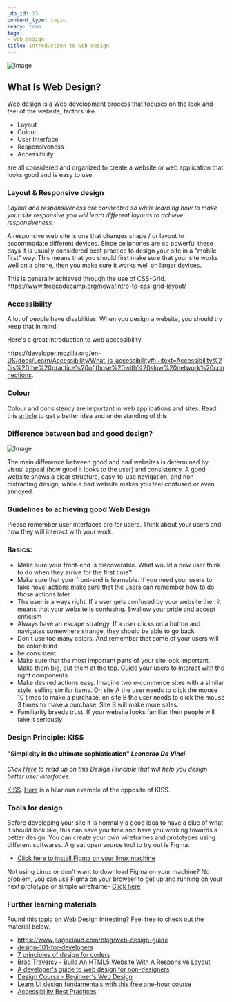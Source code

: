 ```yaml
---
_db_id: 73
content_type: topic
ready: true
tags:
- web design
title: Introduction to web design
---
```


![Image](https://images.pexels.com/photos/326518/pexels-photo-326518.jpeg?auto=compress&cs=tinysrgb&dpr=2&h=650&w=540
"image")

## What Is Web Design?

Web design is a Web development process that focuses on the look and feel of the website, factors like 

- Layout 
- Colour
- User Interface 
- Responsiveness 
- Accessibility

are all considered and organized to create a website or web application that looks good and is easy to use.

### Layout & Responsive design
_Layout and responsiveness are connected so while learning how to make your site responsive you will learn different layouts to achieve responsiveness._

A responsive web site is one that changes shape / or layout to accommodate different devices. Since cellphones are so powerful these days it is usually considered best practice to design your site in a "mobile first" way. This means that you should first make sure that your site works well on a phone, then you make sure it works well on larger devices.

This is generally achieved through the use of CSS-Grid.
https://www.freecodecamp.org/news/intro-to-css-grid-layout/

### Accessibility

A lot of people have disabilities. When you design a website, you should try keep that in mind.

Here's a great introduction to web accessibility.

https://developer.mozilla.org/en-US/docs/Learn/Accessibility/What_is_accessibility#:~:text=Accessibility%20is%20the%20practice%20of,those%20with%20slow%20network%20connections.


### Colour
Colour and consistency are important in web applications and sites. Read this [article](https://www.tictocdigital.co.uk/journal/46-the-importance-of-colour-in-web-design) to get a better idea and understanding of this.


### Difference between bad and good design? 

![Image](https://images.pexels.com/photos/242492/pexels-photo-242492.jpeg?auto=compress&cs=tinysrgb&dpr=2&h=380&w=840
"image")

The main difference between good and bad websites is determined by visual appeal (how good it looks to the user) and consistency. A good website shows a clear structure, easy-to-use navigation, and non-distracting design, while a bad website makes you feel confused or even annoyed.



### Guidelines to achieving good Web Design

Please remember user interfaces are for users. Think about your users and how they will interact with your work.
### Basics:
- Make sure your front-end is discoverable. What would a new user think to do when they arrive for the first time?
- Make sure that your front-end is learnable. If you need your users to take novel actions make sure that the users can remember how to do those actions later.
- The user is always right. If a user gets confused by your website then it means that your website is confusing. Swallow your pride and accept criticism
- Always have an escape strategy. If a user clicks on a button and navigates somewhere strange, they should be able to go back
- Don't use too many colors. And remember that some of your users will be color-blind
- be consistent
- Make sure that the most important parts of your site look important. Make them big, put them at the top. Guide your users to interact with the right components
- Make desired actions easy. Imagine two e-commerce sites with a similar style, selling similar items. On site A the user needs to click the mouse 10 times to make a purchase, on site B the user needs to click the mouse 3 times to make a purchase. Site B will make more sales.
- Familiarity breeds trust. If your website looks familiar then people will take it seriously

### Design Principle: KISS

#### "Simplicity is the ultimate sophistication" _Leonardo Da Vinci_
 _Click [Here](https://www.interaction-design.org/literature/article/kiss-keep-it-simple-stupid-a-design-principle) to read up on this Design Principle that will help you design better user interfaces._

 [KISS](https://en.wikipedia.org/wiki/KISS_principle). [Here](https://www.lingscars.com/) is a hilarious example of the opposite of KISS.




### Tools for design
Before developing your site it is normally a good idea to have a clue of what it should look like, this can save you time and have you working towards a better design. 
You can create your own wireframes and prototypes using different softwares. 
A great open source tool to try out is Figma.
- [Click here to install Figma on your linux machine ](https://snapcraft.io/install/figma-linux/mint)

Not using Linux or don't want to download Figma on your machine? No problem, you can use Figma on your browser to get up and running on your next prototype or simple wireframe- [Click here](https://www.figma.com/)

### Further learning materials

Found this topic on Web Design intresting? Feel free to check out the material below.

-  https://www.pagecloud.com/blog/web-design-guide
- [design-101-for-developers](https://academy.realm.io/posts/christopher-downer-design-101-for-developers/)
- [7 principles of design for coders](https://learntocodewith.me/posts/7-principles-of-design/)
- [Brad Traversy - Build An HTML5 Website With A Responsive Layout](https://www.youtube.com/watch?v=Wm6CUkswsNw&t=1194s)
- [A developer's guide to web design for non-designers](https://www.freecodecamp.org/news/a-developers-guide-to-web-design-for-non-designers-1f64ce28c38d/)
- [Design Course - Beginner's Web Design](https://www.youtube.com/watch?v=alswD2tCc_Q)
- [Learn UI design fundamentals with this free one-hour course](https://www.freecodecamp.org/news/learn-ui-design-fundamentals-with-this-free-one-hour-course/)
- [Accessibility Best Practices](https://www.freecodecamp.org/news/web-accessibility-best-practices-a11y-tips/)